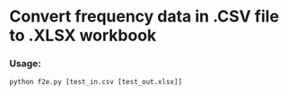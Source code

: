 # Convert frequency data in .CSV file to .XLSX workbook

### Usage:

    python f2e.py [test_in.csv [test_out.xlsx]]
